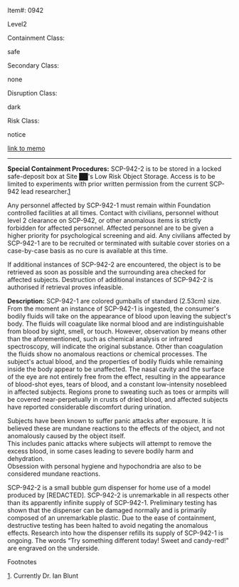 Item#: 0942

Level2

Containment Class:

safe

Secondary Class:

none

Disruption Class:

dark

Risk Class:

notice

[link to memo](http://www.scp-wiki.net/classification-committee-memo)  

* * *

**Special Containment Procedures:** SCP-942-2 is to be stored in a locked safe-deposit box at Site ██'s Low Risk Object Storage. Access is to be limited to experiments with prior written permission from the current SCP-942 lead researcher.[1](javascript:;)

Any personnel affected by SCP-942-1 must remain within Foundation controlled facilities at all times. Contact with civilians, personnel without level 2 clearance on SCP-942, or other anomalous items is strictly forbidden for affected personnel. Affected personnel are to be given a higher priority for psychological screening and aid. Any civilians affected by SCP-942-1 are to be recruited or terminated with suitable cover stories on a case-by-case basis as no cure is available at this time.

If additional instances of SCP-942-2 are encountered, the object is to be retrieved as soon as possible and the surrounding area checked for affected subjects. Destruction of additional instances of SCP-942-2 is authorised if retrieval proves infeasible.

**Description:** SCP-942-1 are colored gumballs of standard (2.53cm) size. From the moment an instance of SCP-942-1 is ingested, the consumer's bodily fluids will take on the appearance of blood upon leaving the subject's body. The fluids will coagulate like normal blood and are indistinguishable from blood by sight, smell, or touch. However, observation by means other than the aforementioned, such as chemical analysis or infrared spectroscopy, will indicate the original substance. Other than coagulation the fluids show no anomalous reactions or chemical processes. The subject's actual blood, and the properties of bodily fluids while remaining inside the body appear to be unaffected. The nasal cavity and the surface of the eye are not entirely free from the effect, resulting in the appearance of blood-shot eyes, tears of blood, and a constant low-intensity nosebleed in affected subjects. Regions prone to sweating such as toes or armpits will be covered near-perpetually in crusts of dried blood, and affected subjects have reported considerable discomfort during urination.

Subjects have been known to suffer panic attacks after exposure. It is believed these are mundane reactions to the effects of the object, and not anomalously caused by the object itself.  
This includes panic attacks where subjects will attempt to remove the excess blood, in some cases leading to severe bodily harm and dehydration.  
Obsession with personal hygiene and hypochondria are also to be considered mundane reactions.

SCP-942-2 is a small bubble gum dispenser for home use of a model produced by \[REDACTED\]. SCP-942-2 is unremarkable in all respects other than its apparently infinite supply of SCP-942-1. Preliminary testing has shown that the dispenser can be damaged normally and is primarily composed of an unremarkable plastic. Due to the ease of containment, destructive testing has been halted to avoid negating the anomalous effects. Research into how the dispenser refills its supply of SCP-942-1 is ongoing. The words “Try something different today! Sweet and candy-red!” are engraved on the underside.

Footnotes

[1](javascript:;). Currently Dr. Ian Blunt